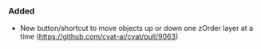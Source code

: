 ### Added

- New button/shortcut to move objects up or down one zOrder layer at a time
  (<https://github.com/cvat-ai/cvat/pull/9063>)
